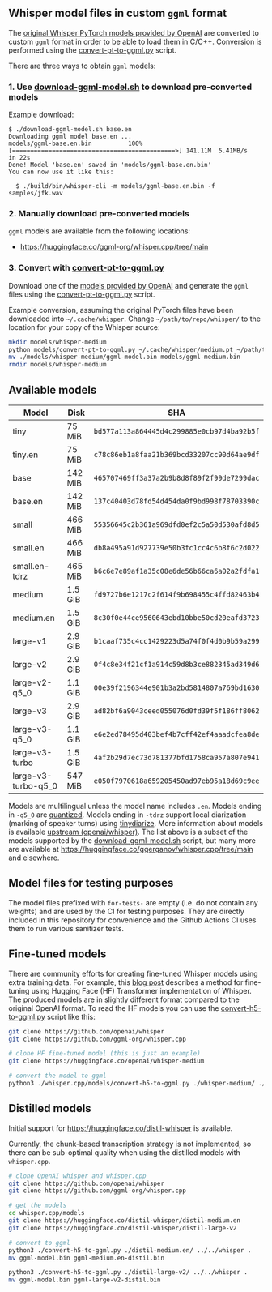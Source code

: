 ## Whisper model files in custom `ggml` format

The [original Whisper PyTorch models provided by OpenAI](https://github.com/openai/whisper/blob/main/whisper/__init__.py#L17-L30)
are converted to custom `ggml` format in order to be able to load them in C/C++.
Conversion is performed using the [convert-pt-to-ggml.py](convert-pt-to-ggml.py) script.

There are three ways to obtain `ggml` models:

### 1. Use [download-ggml-model.sh](download-ggml-model.sh) to download pre-converted models

Example download:

```text
$ ./download-ggml-model.sh base.en
Downloading ggml model base.en ...
models/ggml-base.en.bin          100%[=============================================>] 141.11M  5.41MB/s    in 22s
Done! Model 'base.en' saved in 'models/ggml-base.en.bin'
You can now use it like this:

  $ ./build/bin/whisper-cli -m models/ggml-base.en.bin -f samples/jfk.wav
```

### 2. Manually download pre-converted models

`ggml` models are available from the following locations:

- https://huggingface.co/ggml-org/whisper.cpp/tree/main

### 3. Convert with [convert-pt-to-ggml.py](convert-pt-to-ggml.py)

Download one of the [models provided by OpenAI](https://github.com/openai/whisper/blob/main/whisper/__init__.py#L17-L30) and generate the `ggml` files using the [convert-pt-to-ggml.py](convert-pt-to-ggml.py) script.

Example conversion, assuming the original PyTorch files have been downloaded into `~/.cache/whisper`. Change `~/path/to/repo/whisper/` to the location for your copy of the Whisper source:

```bash
mkdir models/whisper-medium
python models/convert-pt-to-ggml.py ~/.cache/whisper/medium.pt ~/path/to/repo/whisper/ ./models/whisper-medium
mv ./models/whisper-medium/ggml-model.bin models/ggml-medium.bin
rmdir models/whisper-medium
```

## Available models

| Model               | Disk    | SHA                                        |
| ------------------- | ------- | ------------------------------------------ |
| tiny                | 75 MiB  | `bd577a113a864445d4c299885e0cb97d4ba92b5f` |
| tiny.en             | 75 MiB  | `c78c86eb1a8faa21b369bcd33207cc90d64ae9df` |
| base                | 142 MiB | `465707469ff3a37a2b9b8d8f89f2f99de7299dac` |
| base.en             | 142 MiB | `137c40403d78fd54d454da0f9bd998f78703390c` |
| small               | 466 MiB | `55356645c2b361a969dfd0ef2c5a50d530afd8d5` |
| small.en            | 466 MiB | `db8a495a91d927739e50b3fc1cc4c6b8f6c2d022` |
| small.en-tdrz       | 465 MiB | `b6c6e7e89af1a35c08e6de56b66ca6a02a2fdfa1` |
| medium              | 1.5 GiB | `fd9727b6e1217c2f614f9b698455c4ffd82463b4` |
| medium.en           | 1.5 GiB | `8c30f0e44ce9560643ebd10bbe50cd20eafd3723` |
| large-v1            | 2.9 GiB | `b1caaf735c4cc1429223d5a74f0f4d0b9b59a299` |
| large-v2            | 2.9 GiB | `0f4c8e34f21cf1a914c59d8b3ce882345ad349d6` |
| large-v2-q5_0       | 1.1 GiB | `00e39f2196344e901b3a2bd5814807a769bd1630` |
| large-v3            | 2.9 GiB | `ad82bf6a9043ceed055076d0fd39f5f186ff8062` |
| large-v3-q5_0       | 1.1 GiB | `e6e2ed78495d403bef4b7cff42ef4aaadcfea8de` |
| large-v3-turbo      | 1.5 GiB | `4af2b29d7ec73d781377bfd1758ca957a807e941` |
| large-v3-turbo-q5_0 | 547 MiB | `e050f7970618a659205450ad97eb95a18d69c9ee` |

Models are multilingual unless the model name includes `.en`. Models ending in `-q5_0` are [quantized](../README.md#quantization). Models ending in `-tdrz` support local diarization (marking of speaker turns) using [tinydiarize](https://github.com/akashmjn/tinydiarize). More information about models is available [upstream (openai/whisper)](https://github.com/openai/whisper#available-models-and-languages). The list above is a subset of the models supported by the [download-ggml-model.sh](download-ggml-model.sh) script, but many more are available at https://huggingface.co/ggerganov/whisper.cpp/tree/main and elsewhere.

## Model files for testing purposes

The model files prefixed with `for-tests-` are empty (i.e. do not contain any weights) and are used by the CI for
testing purposes. They are directly included in this repository for convenience and the Github Actions CI uses them to
run various sanitizer tests.

## Fine-tuned models

There are community efforts for creating fine-tuned Whisper models using extra training data. For example, this
[blog post](https://huggingface.co/blog/fine-tune-whisper) describes a method for fine-tuning using Hugging Face (HF)
Transformer implementation of Whisper. The produced models are in slightly different format compared to the original
OpenAI format. To read the HF models you can use the [convert-h5-to-ggml.py](convert-h5-to-ggml.py) script like this:

```bash
git clone https://github.com/openai/whisper
git clone https://github.com/ggml-org/whisper.cpp

# clone HF fine-tuned model (this is just an example)
git clone https://huggingface.co/openai/whisper-medium

# convert the model to ggml
python3 ./whisper.cpp/models/convert-h5-to-ggml.py ./whisper-medium/ ./whisper .
```

## Distilled models

Initial support for https://huggingface.co/distil-whisper is available.

Currently, the chunk-based transcription strategy is not implemented, so there can be sub-optimal quality when using the distilled models with `whisper.cpp`.

```bash
# clone OpenAI whisper and whisper.cpp
git clone https://github.com/openai/whisper
git clone https://github.com/ggml-org/whisper.cpp

# get the models
cd whisper.cpp/models
git clone https://huggingface.co/distil-whisper/distil-medium.en
git clone https://huggingface.co/distil-whisper/distil-large-v2

# convert to ggml
python3 ./convert-h5-to-ggml.py ./distil-medium.en/ ../../whisper .
mv ggml-model.bin ggml-medium.en-distil.bin

python3 ./convert-h5-to-ggml.py ./distil-large-v2/ ../../whisper .
mv ggml-model.bin ggml-large-v2-distil.bin
```
